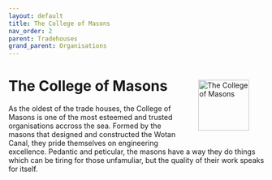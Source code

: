 ```yaml
---
layout: default
title: The College of Masons
nav_order: 2
parent: Tradehouses
grand_parent: Organisations
---
```

<img src="/the-wide-sea/img/masons.png"
     alt="The College of Masons"
     style="float: right; margin: 30px; width: 100px;" />

# The College of Masons

As the oldest of the trade houses, the College of Masons is one of the most esteemed and trusted organisations accross the sea. Formed by the masons that designed and constructed the Wotan Canal, they pride themselves on engineering excellence. Pedantic and peticular, the masons have a way they do things which can be tiring for those unfamuliar, but the quality of their work speaks for itself.